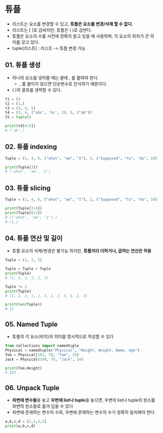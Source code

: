 # 튜플
  - 리스트는 요소를 변경할 수 있고, **튜플은 요소를 변경/삭제 할 수 없다.**
  - 리스트는 [ ]로 감싸지만, 튜플은 ( )로 감싼다.
  - 튜플은 요소의 수를 사전에 정확히 알고 있을 때 사용하며, 각 요소의 위치가 큰 의미를 갖고 있다.
  - tuple(리스트) : 리스트 -> 튜플 변경 가능

## 01. 튜플 생성
  - 하나의 요소를 넣어줄 때는 끝에 , 를 붙여야 한다.
    - , 를 붙이지 않으면 단순변수로 인식하기 때문이다.  
  - ( )의 괄호를 생략할 수 있다.

```python
t1 = ()
t2 = (1,)
t3 = (3, 4, 5)
t4 = (3, 4, ("abs", 'bc', 3), 6, ("ab"))
t5 = tuple()

print(t4[4:5])
# ('ab',)
```

## 02. 튜플 indexing

```python
Tuple = (1, 4, 6, ("what", "am", "I"), 2, ("Supposed", "to", "do", 10), 5)

print(Tuple[3])
# ('what', 'am', 'I')
```


## 03. 튜플 slicing

```python
Tuple = (1, 4, 6, ("what", "am", "I"), 2, ("Supposed", "to", "do", 10), 5)

print(Tuple[3:4])
print(Tuple[0:1])
# (('what', 'am', 'I'),)
# (1,)
```


## 04. 튜플 연산 및 길이
  - 튜플 요소의 삭제/변경은 불가능 하지만, **튜플끼리 더하거나, 곱하는 연산은 허용**

```python
Tuple = (1, 2, 3)

Tuple = Tuple + Tuple
print(Tuple)
# (1, 2, 3, 1, 2, 3)

Tuple *= 2
print(Tuple)
# (1, 2, 3, 1, 2, 3, 1, 2, 3, 1, 2, 3)

print(len(Tuple))
# 12
```

## 05. Named Tuple
  - 튜플의 각 요소(위치)의 의미를 명시적으로 작성할 수 있다

```python
from collections import namedtuple
Physical = namedtuple("Physical", "Height, Weight, Name, Age")
Tom = Physical(183, 78, "Tom", 25)
Jack = Physical(190, 79, "Jack", 24)

print(Tom.Height)
# 183
```

## 06. Unpack Tuple
  - **좌변에 변수들**을 놓고 **우변에 list나 tuple**을 놓으면, 우변의 list나 tuple의 원소를 좌변의 원소들로 옮겨 담을 수 있다.
  - 좌변에 존재하는 변수의 수와, 우변에 존재하는 변수의 수가 정확히 일치해야 한다.

```python
a,b,c,d = [2,3,4,5]
print(a,b,c,d)
```
